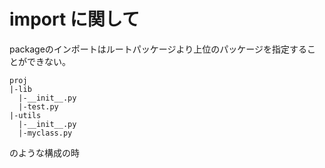 # import に関して

packageのインポートはルートパッケージより上位のパッケージを指定することができない。

```
proj
|-lib
  |-__init__.py
  |-test.py
|-utils
  |-__init__.py
  |-myclass.py
```
のような構成の時 